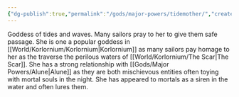 ```yaml
---
{"dg-publish":true,"permalink":"/gods/major-powers/tidemother/","created":"2025-02-23T22:36:29.096-07:00"}
---
```


Goddess of tides and waves. Many sailors pray to her to give them safe passage. She is one a popular goddess in [[World/Korlornium/Korlornium\|Korlornium]] as many sailors pay homage to her as the traverse the perilous waters of [[World/Korlornium/The Scar\|The Scar]]. She has a strong relationship with [[Gods/Major Powers/Alune\|Alune]] as they are both mischievous entities often toying with mortal souls in the night. She has appeared to mortals as a siren in the water and often lures them. 
